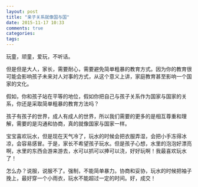 ```yaml
---
layout: post
title: "亲子关系就像国与国"
date: 2015-11-17 10:33
comments: true
categories: 
tags: 
---
```

玩童，顽童，爱玩，不听话。  

但是但是大人，家长，需要耐心，需要避免简单粗暴的教育方式。因为你的教育很可能会影响孩子未来对人对事的方式，从这个意义上讲，家庭教育甚至影响一个国家的文化。  

假如，你和孩子站在平等的地位，假如你把自己与孩子关系作为国家与国家的关系，你还是采取简单粗暴的教育方法吗？  

孩子有孩子的世界，成人有成人的世界，所以我们需要的更多的是相互尊重和理解，需要的是沟通和协商，真的就像国家与国家一样。  

宝宝喜欢玩水，但是现在天气冷了，玩水的时候会把衣服弄湿，会把小手冻得冰凉，会容易感冒。于是，家长不希望孩子玩水。但是孩子心想，水里的泡泡好漂亮啊，水里的东西会游来游去，水可以抓可以捧可以浇，好好玩啊！我最喜欢玩水了！  

怎么办？说服，说服不了。强制，不能简单暴力。协商和妥协，玩水的时候把袖子挽上，最好穿一个小雨衣，玩水不能超过一定的时间。好，成交！  